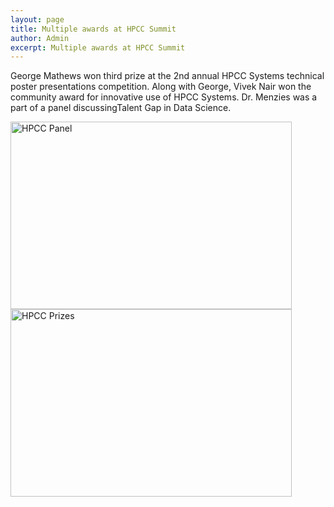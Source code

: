 ```yaml
---
layout: page
title: Multiple awards at HPCC Summit
author: Admin
excerpt: Multiple awards at HPCC Summit
---
```

George Mathews won third prize at the 2nd annual HPCC Systems technical poster presentations competition. Along with George, Vivek Nair won the community award for innovative use of HPCC Systems. Dr. Menzies was a part of a panel discussingTalent Gap in Data Science.

<img src="{{site.url}}/img/2017hpccpanel.jpg" alt="HPCC Panel" height="300" width="450">

<img src="{{site.url}}/img/2017hpccprize.jpg" alt="HPCC Prizes" height="300" width="450">
